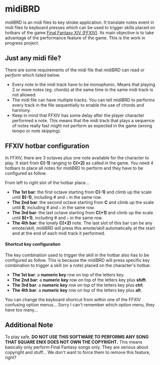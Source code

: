 # midiBRD

midiBRD is an midi files to key stroke application. It translate notes event in midi files to keyboard presses which can be used to trigger skills placed on hotbars of the game [Final Fantasy XIV (FFXIV)](https://www.finalfantasyxiv.com/ "Final Fantasy XIV Homepage"). Its main objective is to take advantage of the performance feature of the game. This is the work in progress project.


## Just any midi file?
There are some requirements of the midi file that midiBRD can read or _perform_ which listed below.
- Every note in the midi track have to be monophonic. Means that playing 2 or more notes (eg. chords) at the same time in the same midi track is not allowed.
- The midi file can have multiple tracks. You can tell midiBRD to performs every track in the file sequentially to enable the use of chords and harmony.
- Keep in mind that FFXIV has some delay after the player character performed a note. This means that the midi track that plays a sequence of notes really fast might not perform as expected in the game (wrong tempo or note skipping).

## FFXIV hotbar configuration
In FFXIV, there are 3 octaves plus one note available for the character to play. It start from **C(-1)** ranging to **C(+2)** as called in the game. You need 4 hotbars to place all notes for midiBRD to perform and they have to be configured as follow.

From left to right slot of the hotbar place...
- **The 1st bar**: the first octave starting from **C(-1)** and climb up the scale until **B(-1)**, including # and ♭ in the same row.
- **The 2nd bar**: the second octave starting from **C** and climb up the scale until **B**, including # and ♭ in the same row.
- **The 3rd bar**: the last octave starting from **C(+1)** and climb up the scale until **B(+1)**, including # and ♭ in the same row.
- **The 4th bar**: the lonely **C(+2)** note. The last slot of this bar can be any emote/skill, midiBRD will press this emote/skill automatically at the start and at the end of each midi track it performed.

#### Shortcut key configuration
The key combination used to trigger the skill in the hotbar also has to be configured as follow. This is because the midiBRD will press specific key combination to trigger a skill (or a note) placed on the character's hotbar.
- **The 1st bar**: a **numeric key** row on top of the letters key.
- **The 2nd bar**: a **numeric key** row on top of the letters key plus **shift**.
- **The 3rd bar**: a **numeric key** row on top of the letters key plus **ctrl**.
- **The 4th bar**: a **numeric key** row on top of the letters key plus **alt**.

You can change the keyboard shortcut from within one of the FFXIV confusing option menus... Sorry I can't remember which option menu, they have too many...

## Additional Note
To play safe, **DO NOT USE THIS SOFTWARE TO PERFORMS ANY SONG THAT SQUARE ENIX DOES NOT OWN THE COPYRIGHT.** This means basically only perform Final Fantasy songs only. They are serious about copyright and stuff... We don't want to force them to remove this feature, right?
